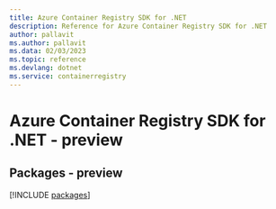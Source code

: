 ```yaml
---
title: Azure Container Registry SDK for .NET
description: Reference for Azure Container Registry SDK for .NET
author: pallavit
ms.author: pallavit
ms.data: 02/03/2023
ms.topic: reference
ms.devlang: dotnet
ms.service: containerregistry
---
```

# Azure Container Registry SDK for .NET - preview
## Packages - preview
[!INCLUDE [packages](container-registry-index.md)]